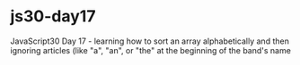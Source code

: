 # js30-day17

JavaScript30 Day 17 - learning how to sort an array alphabetically and then ignoring articles (like "a", "an", or "the" at the beginning of the band's name
